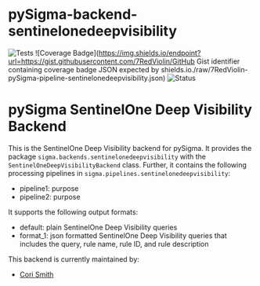 # pySigma-backend-sentinelonedeepvisibility

![Tests](https://github.com/7RedViolin/pySigma-pipeline-sentinelonedeepvisibility/actions/workflows/test.yml/badge.svg)
![Coverage Badge](https://img.shields.io/endpoint?url=https://gist.githubusercontent.com/7RedViolin/GitHub Gist identifier containing coverage badge JSON expected by shields.io./raw/7RedViolin-pySigma-pipeline-sentinelonedeepvisibility.json)
![Status](https://img.shields.io/badge/Status-pre--release-orange)

# pySigma SentinelOne Deep Visibility Backend

This is the SentinelOne Deep Visibility backend for pySigma. It provides the package `sigma.backends.sentinelonedeepvisibility` with the `SentinelOneDeepVisibilityBackend` class.
Further, it contains the following processing pipelines in `sigma.pipelines.sentinelonedeepvisibility`:

* pipeline1: purpose
* pipeline2: purpose

It supports the following output formats:

* default: plain SentinelOne Deep Visibility queries
* format_1: json formatted SentinelOne Deep Visibility queries that includes the query, rule name, rule ID, and rule description

This backend is currently maintained by:

* [Cori Smith](https://github.com/7RedViolin/)